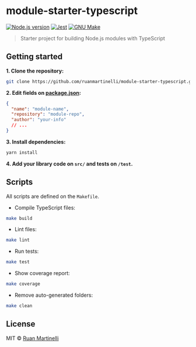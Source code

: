 # module-starter-typescript

[![Node.js version][node-version]][node-version]
[![Jest][jest]][jest]
[![GNU Make][make]][make]

> Starter project for building Node.js modules with TypeScript

## Getting started

**1. Clone the repository:**

```bash
git clone https://github.com/ruanmartinelli/module-starter-typescript.git <name>
```

**2. Edit fields on [package.json](./package.json):**

```json
{
  "name": "module-name",
  "repository": "module-repo",
  "author": "your-info"
  // ...
}
```

**3. Install dependencies:**

```bash
yarn install
```

**4. Add your library code on `src/` and tests on `/test`.**

## Scripts

All scripts are defined on the `Makefile`.

- Compile TypeScript files:

```bash
make build
```

- Lint files:

```bash
make lint
```

- Run tests:

```bash
make test
```

- Show coverage report:

```bash
make coverage
```

- Remove auto-generated folders:

```bash
make clean
```

## License

MIT © [Ruan Martinelli](https://github.com/ruanmartinelli)

<!-- Badges -->

[node-version]: https://img.shields.io/badge/Node.js->=6-brightgreen.svg
[jest]: https://img.shields.io/badge/tested_with-jest-99424f.svg
[make]: https://img.shields.io/badge/Built%20with-GNU%20Make-brightgreen.svg
